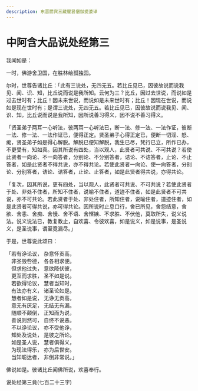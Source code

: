 ```yaml
---
description: 东晋罽宾三藏瞿昙僧伽提婆译
---
```


# 中阿含大品说处经第三

我闻如是：

一时，佛游舍卫国，在胜林给孤独园。

尔时，世尊告诸比丘：「此有三说处，无四无五。若比丘见已，因彼故说而说我见、闻、识、知，比丘说而说是我所知。云何为三？比丘，因过去世说，而说如是过去世时有；比丘！因未来世说，而说如是未来世时有；比丘！因现在世说，而说如是现在世时有；是谓三说处，无四无五。若比丘见已，因彼故说而说我见、闻、识、知，比丘说而说是我所知，因所说善习得义，因不说不善习得义。

「贤圣弟子两耳一心听法，彼两耳一心听法已，断一法、修一法、一法作证，彼断一法、修一法、一法作证已，便得正定。贤圣弟子心得正定已，便断一切淫、怒、痴，贤圣弟子如是得心解脱。解脱已便知解脱，我生已尽，梵行已立，所作已办，不更受有，知如真。因其所说有四处，当以观人，此贤者可共说、不可共说？若使此贤者一向论、不一向答者，分别论、不分别答者，诘论、不诘答者，止论、不止答者，如是此贤者不得共说，亦不得共论。若使此贤者一向论、使一向答者，分别论、分别答者，诘论、诘答者，止论、止答者，如是此贤者得共说，亦得共论。

「复次，因其所说，更有四处，当以观人，此贤者可共说、不可共说？若使此贤者于处、非处不住者，所知不住者，说喻不住者，道迹不住者，如是此贤者不可共说，亦不可共论。若此贤者于处、非处住者，所知住者，说喻住者，道迹住者，如是此贤者可得共说，亦可得共论。因所说时止息口行，舍已所见，舍怨结意，舍欲、舍恚、舍痴、舍慢、舍不语、舍悭嫉、不求胜、不伏他，莫取所失，说义说法。说义说法已，教复教止，自欢喜、令彼欢喜，如是说义，如是说事，是圣说义，是圣说事，谓至竟漏尽。」

于是，世尊说此颂曰：

「若有诤论议， 杂意怀贡高，\
　非圣毁呰德， 各各相求便。\
　但求他过失， 意欲降伏彼，\
　更互而求胜， 圣不如是说。\
　若欲得论议， 慧者当知时，\
　有法亦有义， 诸圣论如是。\
　慧者如是说， 无诤无贡高，\
　意无有厌足， 无结无有漏。\
　随顺不颠倒， 正知而为说，\
　善说则然可， 自终不说恶。\
　不以诤论议， 亦不受他诤，\
　知处及说处， 是彼之所论。\
　如是圣人说， 慧者俱得义，\
　为现法得乐， 亦为后世安。\
　当知聪达者， 非倒非常说。」

佛说如是。彼诸比丘闻佛所说，欢喜奉行。

说处经第三竟(七百二十三字)
